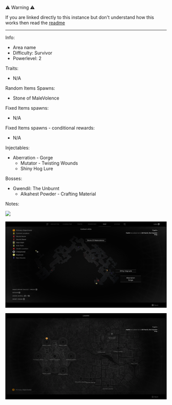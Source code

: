 ⚠️ Warning ⚠️

If you are linked directly to this instance but don't understand how this works then read the [readme](https://github.com/razeedazee/remnant2-instances/blob/main/README.md)

<hr>

Info:

- Area name
- Difficulty: Survivor
- Powerlevel: 2

Traits:

- N/A

Random Items Spawns:

- Stone of MaleVolence

Fixed Items spawns:

- N/A

Fixed Items spawns - conditional rewards:

- N/A

Injectables:

- Aberration - Gorge
  - Mutator - Twisting Wounds
  - Shiny Hog Lure

Bosses:

- Gwendil: The Unburnt
  - Alkahest Powder - Crafting Material

Notes:

>

![](info/info.png)

![](info/mini-map.png)

![](info/travel-map.png)
